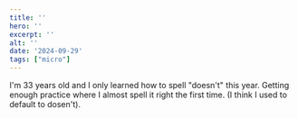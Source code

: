 ```yaml
---
title: ''
hero: ''
excerpt: ''
alt: ''
date: '2024-09-29'
tags: ["micro"]
---
```


I'm 33 years old and I only learned how to spell "doesn't" this year. Getting enough practice where I almost spell it right the first time.  (I think I used to default to dosen't).
